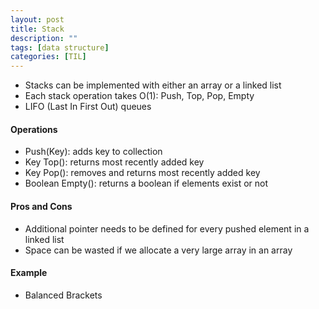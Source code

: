 ```yaml
---
layout: post
title: Stack
description: "" 
tags: [data structure]
categories: [TIL]
---
```


- Stacks can be implemented with either an array or a linked list
- Each stack operation takes O(1): Push, Top, Pop, Empty
- LIFO (Last In First Out) queues

#### **Operations**
- Push(Key): adds key to collection
- Key Top(): returns most recently added key
- Key Pop(): removes and returns most recently added key
- Boolean Empty(): returns a boolean if elements exist or not

#### **Pros and Cons**
- Additional pointer needs to be defined for every pushed element in a linked list
- Space can be wasted if we allocate a very large array in an array

#### **Example**
- Balanced Brackets
